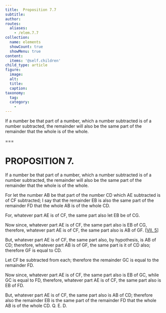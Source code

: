 ```yaml
---
title:  Proposition 7.7
subtitle: 
author:
routes:
  aliases:
    - /elem.7.7
collection:
  name: elements
  showCount: true
  showMenu: true
content:
  items: '@self.children'
child_type: article
figure:
  image:
  alt:
  title:
  caption:
taxonomy:
  tag:
  category:
    - 
---
```


<p>
       <hi rend="ital">If a number be that part of a number, which a number subtracted is of a number subtracted, the remainder will also be the same part of the remainder that the whole is of the whole.</hi>
      </p>

===

<h1>PROPOSITION 7.</h1>
<p>
       <span class="ital">If a number be that part of a number, which a number subtracted is of a number subtracted, the remainder will also be the same part of the remainder that the whole is of the whole.</span>
      </p>

<p>For let the number <span class="ital">AB</span> be that part of the number <span class="ital">CD</span> which <span class="ital">AE</span> subtracted is of <span class="ital">CF</span> subtracted; I say that the remainder <span class="ital">EB</span> is also the same part of the remainder <span class="ital">FD</span> that the whole <span class="ital">AB</span> is of the whole <span class="ital">CD</span>. 
      </p>

<p>For, whatever part <span class="ital">AE</span> is of <span class="ital">CF</span>, the same part also let <span class="ital">EB</span> be of <span class="ital">CG</span>. </p>

<p>Now since, whatever part <span class="ital">AE</span> is of <span class="ital">CF</span>, the same part also is <span class="ital">EB</span> of <span class="ital">CG</span>, therefore, whatever part <span class="ital">AE</span> is of <span class="ital">CF</span>, the same part also is <span class="ital">AB</span> of <span class="ital">GF</span>. [<a href="/elem.7.5">VII. 5</a>] </p>

<p>But, whatever part <span class="ital">AE</span> is of <span class="ital">CF</span>, the same part also, by hypothesis, is <span class="ital">AB</span> of <span class="ital">CD</span>; therefore, whatever part <span class="ital">AB</span> is of <span class="ital">GF</span>, the same part is it of <span class="ital">CD</span> also; therefore <span class="ital">GF</span> is equal to <span class="ital">CD</span>. </p>

<p>Let <span class="ital">CF</span> be subtracted from each; therefore the remainder <span class="ital">GC</span> is equal to the remainder <span class="ital">FD</span>. </p>

<p>Now since, whatever part <span class="ital">AE</span> is of <span class="ital">CF</span>, the same part also is <span class="ital">EB</span> of <span class="ital">GC</span>, while <span class="ital">GC</span> is equal to <span class="ital">FD</span>, therefore, whatever part <span class="ital">AE</span> is of <span class="ital">CF</span>, the same part also is <span class="ital">EB</span> of <span class="ital">FD</span>. </p>

<p>But, whatever part <span class="ital">AE</span> is of <span class="ital">CF</span>, the same part also is <span class="ital">AB</span> of <span class="ital">CD</span>; <pb n="307"/>therefore also the remainder <span class="ital">EB</span> is the same part of the remainder <span class="ital">FD</span> that the whole <span class="ital">AB</span> is of the whole <span class="ital">CD</span>. Q. E. D.</p>
